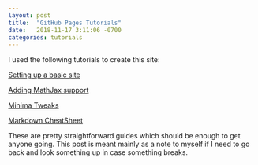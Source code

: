 ```yaml
---
layout: post
title:  "GitHub Pages Tutorials"
date:   2018-11-17 3:11:06 -0700
categories: tutorials
---
```

I used the following tutorials to create this site:

[Setting up a basic site]

[Adding MathJax support] 

[Minima Tweaks]

[Markdown CheatSheet]

These are pretty straightforward guides which should be enough to get anyone going. This post is meant mainly as a note to myself if I need to go back and look something up in case something breaks.

<!---
    Note: If you put a space before ":" below otherwise the link does not render correctly
-->
[Adding MathJax support]: http://sgeos.github.io/github/jekyll/2016/08/21/adding_mathjax_to_a_jekyll_github_pages_blog.html
[Setting up a basic site]: https://programminghistorian.org/en/lessons/building-static-sites-with-jekyll-github-pages
[Minima Tweaks]: https://github.com/jekyll/minima/blob/master/README.md
[Markdown Cheatsheet]: https://github.com/adam-p/markdown-here/wiki/Markdown-Cheatsheet#links 
